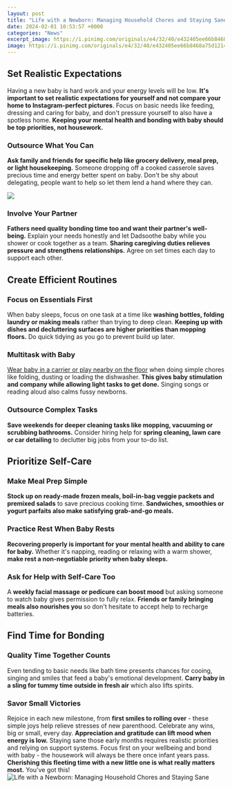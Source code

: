 ```yaml
---
layout: post
title: "Life with a Newborn: Managing Household Chores and Staying Sane"
date: 2024-02-01 10:53:57 +0000
categories: "News"
excerpt_image: https://i.pinimg.com/originals/e4/32/40/e432405ee66b8468a75d1214c4fbfe03.jpg
image: https://i.pinimg.com/originals/e4/32/40/e432405ee66b8468a75d1214c4fbfe03.jpg
---
```


## Set Realistic Expectations  
Having a new baby is hard work and your energy levels will be low. **It's important to set realistic expectations for yourself and not compare your home to Instagram-perfect pictures**. Focus on basic needs like feeding, dressing and caring for baby, and don't pressure yourself to also have a spotless home. **Keeping your mental health and bonding with baby should be top priorities, not housework.** 
### Outsource What You Can  
**Ask family and friends for specific help like grocery delivery, meal prep, or light housekeeping.** Someone dropping off a cooked casserole saves precious time and energy better spent on baby. Don't be shy about delegating, people want to help so let them lend a hand where they can. 

![](https://mommybites.com/wp-content/uploads/2012/01/chores-with-newborn.jpg)
### Involve Your Partner  
**Fathers need quality bonding time too and want their partner's well-being.** Explain your needs honestly and let Dadsoothe baby while you shower or cook together as a team. **Sharing caregiving duties relieves pressure and strengthens relationships.** Agree on set times each day to support each other.
## Create Efficient Routines
### Focus on Essentials First  
When baby sleeps, focus on one task at a time like **washing bottles, folding laundry or making meals** rather than trying to deep clean. **Keeping up with dishes and decluttering surfaces are higher priorities than mopping floors.** Do quick tidying as you go to prevent build up later.  
### Multitask with Baby  
[Wear baby in a carrier or play nearby on the floor](https://store.fi.io.vn/chihuahuas-autumn-fall-pumpkin-truck-mappe-thanksgiving324-chihuahua-dog) when doing simple chores like folding, dusting or loading the dishwasher. **This gives baby stimulation and company while allowing light tasks to get done.** Singing songs or reading aloud also calms fussy newborns.
### Outsource Complex Tasks  
**Save weekends for deeper cleaning tasks like mopping, vacuuming or scrubbing bathrooms.** Consider hiring help for **spring cleaning, lawn care or car detailing** to declutter big jobs from your to-do list.
## Prioritize Self-Care  
### Make Meal Prep Simple    
**Stock up on ready-made frozen meals, boil-in-bag veggie packets and premixed salads** to save precious cooking time. **Sandwiches, smoothies or yogurt parfaits also make satisfying grab-and-go meals.** 
### Practice Rest When Baby Rests
**Recovering properly is important for your mental health and ability to care for baby.** Whether it's napping, reading or relaxing with a warm shower, **make rest a non-negotiable priority when baby sleeps.**
### Ask for Help with Self-Care Too  
A **weekly facial massage or pedicure can boost mood** but asking someone to watch baby gives permission to fully relax. **Friends or family bringing meals also nourishes you** so don't hesitate to accept help to recharge batteries. 
## Find Time for Bonding  
### Quality Time Together Counts
Even tending to basic needs like bath time presents chances for cooing, singing and smiles that feed a baby's emotional development. **Carry baby in a sling for tummy time outside in fresh air** which also lifts spirits. 
### Savor Small Victories  
Rejoice in each new milestone, from **first smiles to rolling over** - these simple joys help relieve stresses of new parenthood. Celebrate any wins, big or small, every day. **Appreciation and gratitude can lift mood when energy is low.**
Staying sane those early months requires realistic priorities and relying on support systems. Focus first on your wellbeing and bond with baby - the housework will always be there once infant years pass. **Cherishing this fleeting time with a new little one is what really matters most.** You've got this!
![Life with a Newborn: Managing Household Chores and Staying Sane](https://i.pinimg.com/originals/e4/32/40/e432405ee66b8468a75d1214c4fbfe03.jpg)
